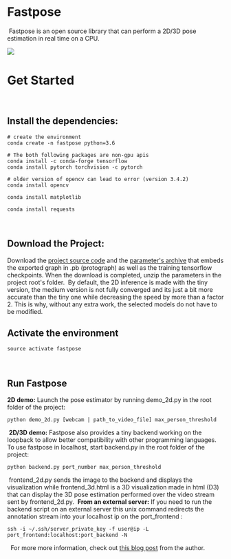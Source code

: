 # Fastpose
​
Fastpose is an open source library that can perform a 2D/3D pose estimation in real time on a CPU.

​<img src="..\img\fastPose.gif"  style="max-width: 75%">
​
# Get Started
​
## Install the dependencies:
```
# create the environment
conda create -n fastpose python=3.6
​
# The both following packages are non-gpu apis
conda install -c conda-forge tensorflow
conda install pytorch torchvision -c pytorch
​
# older version of opencv can lead to error (version 3.4.2)
conda install opencv
​
conda install matplotlib
​
conda install requests
```
​
## Download the Project:
Download the [project source code](https://github.com/Drnoodle/fastpose) and the [parameter's archive](https://bitbucket.org/hugo_bonnome/fastpose_parameters/downloads/parameters.zip) that embeds the exported graph in .pb (protograph) as well as the training tensorflow checkpoints. When the download is completed, unzip the parameters in the project root's folder.
​
By default, the 2D inference is made with the tiny version, the medium version is not fully converged and its just a bit more accurate than the tiny one while decreasing the speed by more than a factor 2. This is why, without any extra work, the selected models do not have to be modified.
​
## Activate the environment
```
source activate fastpose
```
​
## Run Fastpose
**2D demo:** Launch the pose estimator by running demo_2d.py in the root folder of the project:
```
python demo_2d.py [webcam | path_to_video_file] max_person_threshold
```
​
**2D/3D demo:** Fastpose also provides a tiny backend working on the loopback to allow better compatibility with other programming languages. To use fastpose in localhost, start backend.py in the root folder of the project:
​
```
python backend.py port_number max_person_threshold
```
​
frontend_2d.py sends the image to the backend and displays the visualization while frontend_3d.html is a 3D visualization made in html (D3) that can display the 3D pose estimation performed over the video stream sent by frontend_2d.py.
​
**From an external server:** If you need to run the backend script on an external server this unix command redirects the annotation stream into your localhost ip on the port_frontend :
​
```
ssh -i ~/.ssh/server_private_key -f user@ip -L port_frontend:localhost:port_backend -N
```
​
​
For more more information, check out [this blog post](https://drnoodle.github.io/fastpose_html/) from the author.
